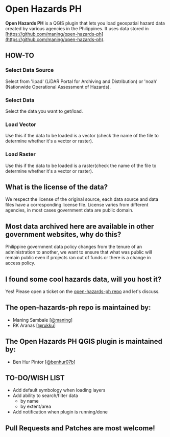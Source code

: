 # Open Hazards PH
**Open Hazards PH** is a QGIS plugin that lets you load geospatial hazard data created by various agencies in the Philippines. It uses data stored in [https://github.com/maning/open-hazards-ph](https://github.com/maning/open-hazards-ph).

## HOW-TO
### Select Data Source
Select from 'lipad' (LiDAR Portal for Archiving and Distribution) or 'noah' (Nationwide Operational Assessment of Hazards).

### Select Data
Select the data you want to get/load.

### Load Vector
Use this if the data to be loaded is a vector (check the name of the file to determine whether it's a vector or raster).

### Load Raster
Use this if the data to be loaded is a raster(check the name of the file to determine whether it's a vector or raster).


## What is the license of the data?
We respect the license of the original source, each data source and data files have a corresponding license file. License varies from different agencies, in most cases government data are public domain.

## Most data archived here are available in other government websites, why do this?
Philippine government data policy changes from the tenure of an administration to another, we want to ensure
that what was public will remain public even if projects ran out of funds or there is a change in access policy.

## I found some cool hazards data, will you host it?
Yes! Please open a ticket on the [open-hazards-ph repo](https://github.com/maning/open-hazards-ph) and let's discuss.

## The open-hazards-ph repo is maintained by:
* Maning Sambale [[@maning](https://github.com/maning)]
* RK Aranas [[@rukku](https://github.com/rukku)]

## The Open Hazards PH QGIS plugin is maintained by:
* Ben Hur Pintor [[@benhur07b](https://github.com/benhur07b)]

## TO-DO/WISH LIST
* Add default symbology when loading layers
* Add ability to search/filter data
    * by name
    * by extent/area
* Add notification when plugin is running/done

## Pull Requests and Patches are most welcome!
